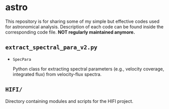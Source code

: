 # astro
This repository is for sharing some of my simple but effective codes used for 
astronomical analysis. Description of each code can be found inside the 
corresponding code file. **NOT regularly maintained anymore.**

## `extract_spectral_para_v2.py`

- `SpecPara`

   Python class for extracting spectral parameters (e.g., velocity coverage, 
   integrated flux) from velocity-flux spectra.

## `HIFI/`
Directory containing modules and scripts for the HIFI project.
